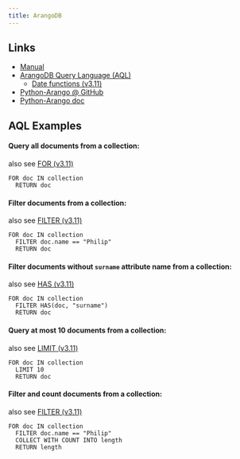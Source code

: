 ```yaml
---
title: ArangoDB
---
```


## Links
- [Manual](https://www.arangodb.com/docs/stable/)
- [ArangoDB Query Language (AQL)](https://www.arangodb.com/docs/stable/aql/)
  - [Date functions (v3.11)](https://www.arangodb.com/docs/3.11/aql/functions-date.html)
- [Python-Arango @ GitHub](https://github.com/ArangoDB-Community/python-arango)
- [Python-Arango doc](https://docs.python-arango.com/en/main/)

## AQL Examples
#### Query all documents from a collection:
also see [FOR (v3.11)](https://www.arangodb.com/docs/3.11/aql/operations-for.html)
```text
FOR doc IN collection
  RETURN doc
```

#### Filter documents from a collection:
also see [FILTER (v3.11)](https://www.arangodb.com/docs/3.11/aql/operations-filter.html)
```text
FOR doc IN collection
  FILTER doc.name == "Philip"
  RETURN doc
```

#### Filter documents without `surname` attribute name from a collection:
also see [HAS (v3.11)](https://www.arangodb.com/docs/3.11/aql/functions-document.html#has)
```text
FOR doc IN collection
  FILTER HAS(doc, "surname")
  RETURN doc
```

#### Query at most 10 documents from a collection:
also see [LIMIT (v3.11)](https://www.arangodb.com/docs/3.11/aql/operations-limit.html)
```text
FOR doc IN collection
  LIMIT 10
  RETURN doc
```

#### Filter and count documents from a collection:
also see [FILTER (v3.11)](https://www.arangodb.com/docs/3.11/aql/operations-filter.html)
```text
FOR doc IN collection
  FILTER doc.name == "Philip"
  COLLECT WITH COUNT INTO length
  RETURN length
```
